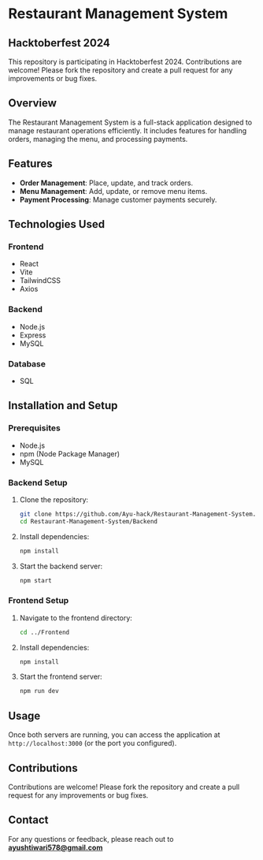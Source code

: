 
# Restaurant Management System

## Hacktoberfest 2024
This repository is participating in Hacktoberfest 2024. Contributions are welcome! Please fork the repository and create a pull request for any improvements or bug fixes.

## Overview
The Restaurant Management System is a full-stack application designed to manage restaurant operations efficiently. It includes features for handling orders, managing the menu, and processing payments.

## Features
- **Order Management**: Place, update, and track orders.
- **Menu Management**: Add, update, or remove menu items.
- **Payment Processing**: Manage customer payments securely.

## Technologies Used
### Frontend
- React
- Vite
- TailwindCSS
- Axios

### Backend
- Node.js
- Express
- MySQL

### Database
- SQL

## Installation and Setup

### Prerequisites
- Node.js
- npm (Node Package Manager)
- MySQL

### Backend Setup
1. Clone the repository:
   ```sh
   git clone https://github.com/Ayu-hack/Restaurant-Management-System.git
   cd Restaurant-Management-System/Backend
   ```
2. Install dependencies:
   ```sh
   npm install
   ```
3. Start the backend server:
   ```sh
   npm start
   ```

### Frontend Setup
1. Navigate to the frontend directory:
   ```sh
   cd ../Frontend
   ```
2. Install dependencies:
   ```sh
   npm install
   ```
3. Start the frontend server:
   ```sh
   npm run dev
   ```

## Usage
Once both servers are running, you can access the application at `http://localhost:3000` (or the port you configured).

## Contributions
Contributions are welcome! Please fork the repository and create a pull request for any improvements or bug fixes.

## Contact
For any questions or feedback, please reach out to **ayushtiwari578@gmail.com**
